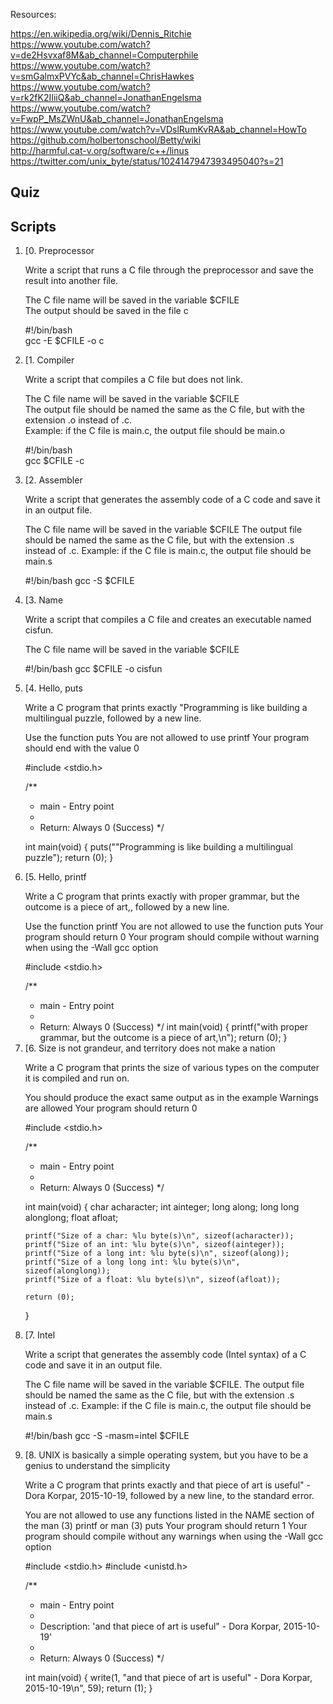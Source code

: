 Resources: <br>

https://en.wikipedia.org/wiki/Dennis_Ritchie<br>
https://www.youtube.com/watch?v=de2Hsvxaf8M&ab_channel=Computerphile<br>
https://www.youtube.com/watch?v=smGalmxPVYc&ab_channel=ChrisHawkes<br>
https://www.youtube.com/watch?v=rk2fK2IIiiQ&ab_channel=JonathanEngelsma<br>
https://www.youtube.com/watch?v=FwpP_MsZWnU&ab_channel=JonathanEngelsma<br>
https://www.youtube.com/watch?v=VDslRumKvRA&ab_channel=HowTo<br>
https://github.com/holbertonschool/Betty/wiki<br>
http://harmful.cat-v.org/software/c++/linus<br>
https://twitter.com/unix_byte/status/1024147947393495040?s=21<br>

<h2>Quiz</h2>

<h2>Scripts</h2>

<ol>
<li>[0. Preprocessor<br>

Write a script that runs a C file through the preprocessor and save the result into another file.<br>

The C file name will be saved in the variable $CFILE<br>
The output should be saved in the file c<br>

#!/bin/bash<br>
gcc -E $CFILE -o c

<li>[1. Compiler<br>

Write a script that compiles a C file but does not link.<br>

The C file name will be saved in the variable $CFILE<br>
The output file should be named the same as the C file, but with the extension .o instead of .c.<br>
Example: if the C file is main.c, the output file should be main.o<br>

#!/bin/bash<br>
gcc $CFILE -c<br>

<li>[2. Assembler

Write a script that generates the assembly code of a C code and save it in an output file.

The C file name will be saved in the variable $CFILE
The output file should be named the same as the C file, but with the extension .s instead of .c.
Example: if the C file is main.c, the output file should be main.s

#!/bin/bash
gcc -S $CFILE

<li>[3. Name

Write a script that compiles a C file and creates an executable named cisfun.

The C file name will be saved in the variable $CFILE

#!/bin/bash
gcc $CFILE -o cisfun


<li>[4. Hello, puts

Write a C program that prints exactly "Programming is like building a multilingual puzzle, followed by a new line.

Use the function puts
You are not allowed to use printf
Your program should end with the value 0

#include <stdio.h>

/**
 * main - Entry point
 *
 * Return: Always 0 (Success)
 */

int main(void)
{
	puts("\"Programming is like building a multilingual puzzle");
	return (0);
}

<li>[5. Hello, printf

Write a C program that prints exactly with proper grammar, but the outcome is a piece of art,, followed by a new line.

Use the function printf
You are not allowed to use the function puts
Your program should return 0
Your program should compile without warning when using the -Wall gcc option

#include <stdio.h>

/**
 * main - Entry point
 *
 * Return: Always 0 (Success)
 */
int main(void)
{
	printf("with proper grammar, but the outcome is a piece of art,\n");
	return (0);
}

<li>[6. Size is not grandeur, and territory does not make a nation

Write a C program that prints the size of various types on the computer it is compiled and run on.

You should produce the exact same output as in the example
Warnings are allowed
Your program should return 0

#include <stdio.h>

/**
 * main - Entry point
 *
 * Return: Always 0 (Success)
 */

int main(void)
{
	char acharacter;
	int ainteger;
	long along;
	long long alonglong;
	float afloat;

	printf("Size of a char: %lu byte(s)\n", sizeof(acharacter));
	printf("Size of an int: %lu byte(s)\n", sizeof(ainteger));
	printf("Size of a long int: %lu byte(s)\n", sizeof(along));
	printf("Size of a long long int: %lu byte(s)\n", sizeof(alonglong));
	printf("Size of a float: %lu byte(s)\n", sizeof(afloat));

	return (0);
}


<li>[7. Intel

Write a script that generates the assembly code (Intel syntax) of a C code and save it in an output file.

The C file name will be saved in the variable $CFILE.
The output file should be named the same as the C file, but with the extension .s instead of .c.
Example: if the C file is main.c, the output file should be main.s

#!/bin/bash
gcc -S -masm=intel $CFILE


<li>[8. UNIX is basically a simple operating system, but you have to be a genius to understand the simplicity

Write a C program that prints exactly and that piece of art is useful" - Dora Korpar, 2015-10-19, followed by a new line, to the standard error.

You are not allowed to use any functions listed in the NAME section of the man (3) printf or man (3) puts
Your program should return 1
Your program should compile without any warnings when using the -Wall gcc option

#include <stdio.h>
#include <unistd.h>

/**
 * main - Entry point
 *
 * Description: 'and that piece of art is useful" - Dora Korpar, 2015-10-19'
 *
 * Return: Always 0 (Success)
 */

int main(void)
{
	write(1, "and that piece of art is useful\" - Dora Korpar, 2015-10-19\n", 59);
	return (1);
}

</ol>